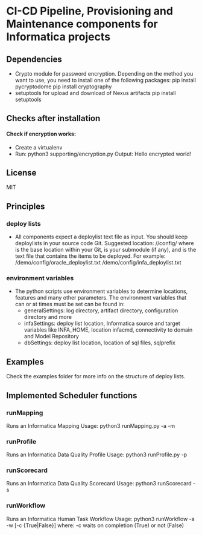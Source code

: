 # CI-CD Pipeline, Provisioning and Maintenance components for Informatica projects

## Dependencies
* Crypto module for password encryption. Depending on the method you want to use, you need to install one of the following packages:
	pip install pycryptodome
	pip install cryptography
* setuptools for upload and download of Nexus artifacts
	pip install setuptools

## Checks after installation
#### Check if encryption works:
- Create a virtualenv
- Run:  python3 supporting/encryption.py
  Output: Hello encrypted world!


## License
MIT

## Principles
### deploy lists
* All components expect a deploylist text file as input. You should keep deploylists in your source code Git. Suggested location:
<root>/<feature>/config/<deploylist> where <root> is the base location within your Git, <feature> is your submodule (if any), and <deploylist> is the text file that contains the items to be deployed.
  For example:
  <myGit>/demo/config/oracle_deploylist.txt
  <myGit>/demo/config/infa_deploylist.txt
    
### environment variables
* The python scripts use environment variables to determine locations, features and many other parameters. The environment variables that can or at times must be set can be found in:
  * generalSettings: log directory, artifact directory, configuration directory and more
  * infaSettings: deploy list location, Informatica source and target variables like INFA_HOME, location infacmd, connectivity to domain and Model Repository
  * dbSettings: deploy list location, location of sql files, sqlprefix

## Examples
Check the examples folder for more info on the structure of deploy lists.

## Implemented Scheduler functions
### runMapping
Runs an Informatica Mapping
Usage: python3 runMapping.py -a <ApplicationName> -m <MappingName>
	
### runProfile
Runs an Informatica Data Quality Profile
Usage: python3 runProfile.py -p <CompletePathToProfile>
	
### runScorecard
Runs an Informatica Data Quality Scorecard
Usage: python3 runScorecard -s <CompletePathToScorecard>

### runWorkflow
Runs an Informatica Human Task Workflow
Usage: python3 runWorkflow -a <ApplicationName> -w <WorkflowName> [-c {True|False}]
	where: -c waits on completion (True) or not (False)
